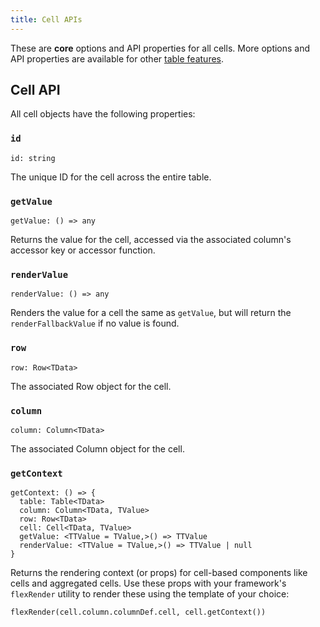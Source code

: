 ```yaml
---
title: Cell APIs
---
```


These are **core** options and API properties for all cells. More options and API properties are available for other [table features](../guide/features).

## Cell API

All cell objects have the following properties:

### `id`

```tsx
id: string
```

The unique ID for the cell across the entire table.

### `getValue`

```tsx
getValue: () => any
```

Returns the value for the cell, accessed via the associated column's accessor key or accessor function.

### `renderValue`

```tsx
renderValue: () => any
```

Renders the value for a cell the same as `getValue`, but will return the `renderFallbackValue` if no value is found.

### `row`

```tsx
row: Row<TData>
```

The associated Row object for the cell.

### `column`

```tsx
column: Column<TData>
```

The associated Column object for the cell.

### `getContext`

```tsx
getContext: () => {
  table: Table<TData>
  column: Column<TData, TValue>
  row: Row<TData>
  cell: Cell<TData, TValue>
  getValue: <TTValue = TValue,>() => TTValue
  renderValue: <TTValue = TValue,>() => TTValue | null
}
```

Returns the rendering context (or props) for cell-based components like cells and aggregated cells. Use these props with your framework's `flexRender` utility to render these using the template of your choice:

```tsx
flexRender(cell.column.columnDef.cell, cell.getContext())
```
